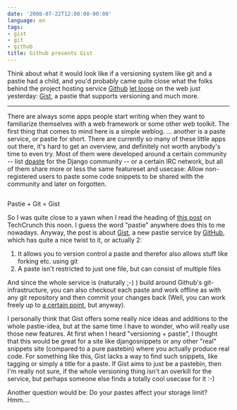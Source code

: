 ```yaml
---
date: '2008-07-22T12:00:00-00:00'
language: en
tags:
- gist
- git
- github
title: Github presents Gist
---
```



<img src="http://img.skitch.com/20080722-psajjf1rbs2xhkf63pc2kbxqem.png" class="left" alt=""/>Think about what it would look like if a versioning system like git and a pastie had a child, and you'd probably came quite close what the folks behind the project hosting service [Github](http://www.github.com) [let loose](http://github.com/blog/118-here-s-the-gist-of-it) on the web just yesterday: [Gist](http://gist.github.com), a pastie that supports versioning and much more.


-------------------------------

There are always some apps people start writing when they want to familiarize themselves with a web framework or some other web toolkit. The first thing that comes to mind here is a simple weblog. ... another is a paste service, or pastie for short. There are currently so many of these little apps out there, it's hard to get an overview, and definitely not worth anybody's time to even try. Most of them were developed around a certain community -- list [dpaste](http://www.dpaste.com) for the Django community -- or a certain IRC network, but all of them share more or less the same featureset and usecase: Allow non-registered users to paste some code snippets to be shared with the community and later on forgotten.

<div class="figure"><img src="http://img.skitch.com/20080722-rjf3hkq8f8fxgeu4xpbkyjh3ey.png" alt=""/><p class="caption">Pastie + Git = Gist</p></div>

So I was quite close to a yawn when I read the heading of [this post](http://www.techcrunch.com/2008/07/22/github-unites-version-control-with-the-pastie/) on TechCrunch this noon. I guess the word "pastie" anywhere does this to me nowadays. Anyway, the post is about [Gist](http://gist.github.com), a new pastie service by [GitHub](http://www.github.com), which has quite a nice twist to it, or actually 2:

1. It allows you to version control a paste and therefor also allows stuff like forking etc. using git
2. A paste isn't restricted to just one file, but can consist of multiple files

And since the whole service is (naturally ;-) ) build around Github's git-infrastructure, you can also checkout each paste and work offline as with any git repository and then commit your changes back (Well, you can work freely up to [a certain point](http://logicalawesome.lighthouseapp.com/projects/8570-github/tickets/708-folder-kills-paste-on-gist), but anyway).

I personally think that Gist offers some really nice ideas and additions to the whole pastie-idea, but at the same time I have to wonder, who will really use those new features. At first when I heard "versioning + pastie", I thought that this would be great for a site like djangosnippets or any other "real" snippets site (compared to a pure pastebin) where you actually produce real code. For something like this, Gist lacks a way to find such snippets, like tagging or simply a title for a paste. If Gist aims to just be a pastebin, then I'm really not sure, if the whole versioning thing isn't an overkill for the service, but perhaps someone else finds a totally cool usecase for it :-)

Another question would be: Do your pastes affect your storage limit? Hmm....
